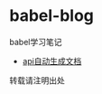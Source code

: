 # babel-blog
babel学习笔记


- [api自动生成文档](https://github.com/senfish/babel-blog/blob/master/api-auto-to-docs/README.md)



转载请注明出处